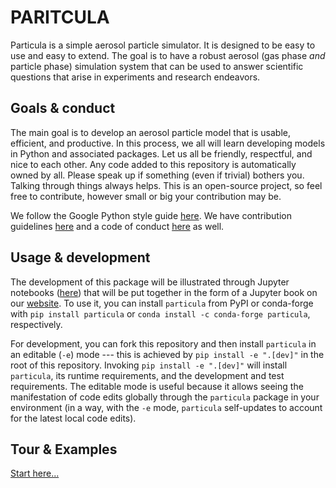 # PARITCULA

Particula is a simple aerosol particle simulator. It is designed to be easy to use and easy to extend. The goal is to have a robust aerosol (gas phase *and* particle phase) simulation system that can be used to answer scientific questions that arise in experiments and research endeavors.

## Goals & conduct

The main goal is to develop an aerosol particle model that is usable, efficient, and productive. In this process, we all will learn developing models in Python and associated packages. Let us all be friendly, respectful, and nice to each other. Any code added to this repository is automatically owned by all. Please speak up if something (even if trivial) bothers you. Talking through things always helps. This is an open-source project, so feel free to contribute, however small or big your contribution may be.

We follow the Google Python style guide [here](https://google.github.io/styleguide/pyguide.html). We have contribution guidelines [here](https://github.com/uncscode/particula/blob/main/docs/CONTRIBUTING.md) and a code of conduct [here](https://github.com/uncscode/particula/blob/main/docs/CODE_OF_CONDUCT.md) as well.

## Usage & development

The development of this package will be illustrated through Jupyter notebooks ([here](https://github.com/uncscode/particula/blob/main/docs)) that will be put together in the form of a Jupyter book on our [website](https://uncscode.github.io/particula). To use it, you can install `particula` from PyPI or conda-forge with `pip install particula` or `conda install -c conda-forge particula`, respectively.

For development, you can fork this repository and then install `particula` in an editable (`-e`) mode --- this is achieved by `pip install -e ".[dev]"` in the root of this repository. Invoking `pip install -e ".[dev]"` will install `particula`, its runtime requirements, and the development and test requirements. The editable mode is useful because it allows seeing the manifestation of code edits globally through the `particula` package in your environment (in a way, with the `-e` mode, `particula` self-updates to account for the latest local code edits).

## Tour & Examples

[Start here...](https://uncscode.github.io/particula/tour/part-tour.html)

